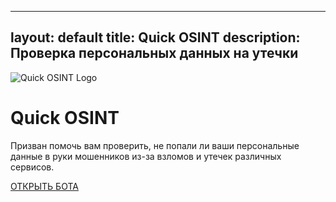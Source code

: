 
---
layout: default
title: Quick OSINT
description: Проверка персональных данных на утечки
---

<div class="container">
  <img src="{{ '/assets/images/logo.png' | relative_url }}" alt="Quick OSINT Logo" class="logo">

  <h1>Quick OSINT</h1>
  <p>Призван помочь вам проверить, не попали ли ваши персональные данные в руки мошенников из-за взломов и утечек различных сервисов.</p>
  <a href="{{ site.button_url }}" class="btn">ОТКРЫТЬ БОТА</a>
</div>

